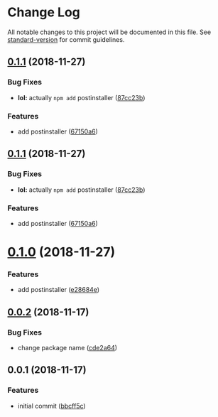 # Change Log

All notable changes to this project will be documented in this file. See [standard-version](https://github.com/conventional-changelog/standard-version) for commit guidelines.

<a name="0.1.1"></a>
## [0.1.1](https://github.com/AndreasPizsa/browser-env-register/compare/v0.0.2...v0.1.1) (2018-11-27)


### Bug Fixes

* **lol:** actually `npm add` postinstaller ([87cc23b](https://github.com/AndreasPizsa/browser-env-register/commit/87cc23b))


### Features

* add postinstaller ([67150a6](https://github.com/AndreasPizsa/browser-env-register/commit/67150a6))



<a name="0.1.1"></a>
## [0.1.1](https://github.com/AndreasPizsa/browser-env-register/compare/v0.0.2...v0.1.1) (2018-11-27)


### Bug Fixes

* **lol:** actually `npm add` postinstaller ([87cc23b](https://github.com/AndreasPizsa/browser-env-register/commit/87cc23b))


### Features

* add postinstaller ([67150a6](https://github.com/AndreasPizsa/browser-env-register/commit/67150a6))



<a name="0.1.0"></a>
# [0.1.0](https://github.com/AndreasPizsa/browser-env-register/compare/v0.0.2...v0.1.0) (2018-11-27)


### Features

* add postinstaller ([e28684e](https://github.com/AndreasPizsa/browser-env-register/commit/e28684e))



<a name="0.0.2"></a>
## [0.0.2](https://github.com/AndreasPizsa/browser-env-register/compare/v0.0.1...v0.0.2) (2018-11-17)


### Bug Fixes

* change package name ([cde2a64](https://github.com/AndreasPizsa/browser-env-register/commit/cde2a64))



<a name="0.0.1"></a>
## 0.0.1 (2018-11-17)


### Features

* initial commit ([bbcff5c](https://github.com/AndreasPizsa/browser-env-register/commit/bbcff5c))
